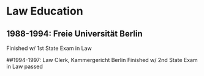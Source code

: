 # Law Education

## 1988-1994: Freie Universität Berlin

Finished w/ 1st State Exam in Law

##1994-1997: Law Clerk, Kammergericht Berlin
Finished w/ 2nd State Exam in Law passed
